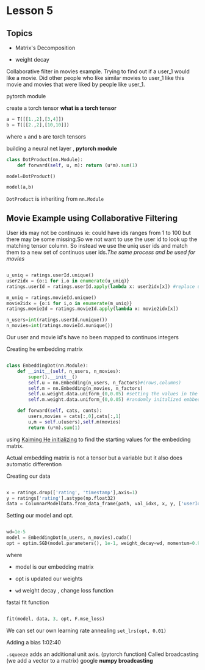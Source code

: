 # Lesson 5

## Topics

* Matrix's Decomposition

* weight decay

Collaborative filter in movies example. Trying to find out if a user_1 would like a movie. Did other people who like similar movies to user_1 like this movie and  movies that were liked by people like user_1.

pytorch module

create a torch tensor **what is a torch tensor**

```python
a = T([[1.,2],[3,4]])
b = T([[2.,2],[10,10]])
```

where ```a``` and ```b``` are torch tensors

 building a neural net layer , **pytorch module**

```python
class DotProduct(nn.Module):
    def forward(self, u, m): return (u*m).sum(1)

model=DotProduct()

model(a,b)
```

```DotProduct``` is inheriting from ```nn.Module```

## Movie Example using Collaborative Filtering

User ids may not be continuos ie: could have ids ranges from 1 to 100 but there may be some missing.So we not want to use the user id to look up the matching tensor column. So instead we  use the uniq user ids and match them to a new set of continuos user ids._The same process and be used for movies_

```python

u_uniq = ratings.userId.unique()
user2idx = {o:i for i,o in enumerate(u_uniq)}
ratings.userId = ratings.userId.apply(lambda x: user2idx[x]) #replace user_id column with continuous index

m_uniq = ratings.movieId.unique()
movie2idx = {o:i for i,o in enumerate(m_uniq)}
ratings.movieId = ratings.movieId.apply(lambda x: movie2idx[x])

n_users=int(ratings.userId.nunique())
n_movies=int(ratings.movieId.nunique())

```

Our user and movie id's have no been mapped to continuos integers

Creating he embedding matrix

```python

class EmbeddingDot(nn.Module):
    def __init__(self, n_users, n_movies):
        super().__init__()
        self.u = nn.Embedding(n_users, n_factors)#(rows,columns)
        self.m = nn.Embedding(n_movies, n_factors)
        self.u.weight.data.uniform_(0,0.05) #setting the values in the embedding matrix
        self.m.weight.data.uniform_(0,0.05) #randomly initalized embbede weight matrices

    def forward(self, cats, conts):
        users,movies = cats[:,0],cats[:,1]
        u,m = self.u(users),self.m(movies)
        return (u*m).sum(1)

```

using [Kaiming He initializing](http://www.jefkine.com/deep/2016/08/08/initialization-of-deep-networks-case-of-rectifiers/) to find the starting values for the embedding matrix.

Actual embedding matrix is not a tensor but a variable but it also does automatic differention

Creating our data

```python

x = ratings.drop(['rating', 'timestamp'],axis=1)
y = ratings['rating'].astype(np.float32)
data = ColumnarModelData.from_data_frame(path, val_idxs, x, y, ['userId', 'movieId'], 64)

```
Setting our model and opt.

```python

wd=1e-5
model = EmbeddingDot(n_users, n_movies).cuda()
opt = optim.SGD(model.parameters(), 1e-1, weight_decay=wd, momentum=0.9)

```
where

* model is our embedding matrix

* opt is updated our weights

* ``wd`` weight decay , change loss function


fastai fit function

```python

fit(model, data, 3, opt, F.mse_loss)

```

We can set our own learning rate annealing  ```set_lrs(opt, 0.01)```

Adding a bias 1:02:40

```.squeeze``` adds an additional unit axis. (pytorch function) Called broadcasting (we add a vector to a matrix) google **numpy broadcasting**

